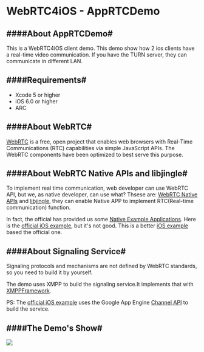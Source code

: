 WebRTC4iOS - AppRTCDemo
=================================
####About AppRTCDemo#
---
This is a WebRTC4iOS client demo. This demo show how 2 ios clients have a real-time video communication. If you have the TURN server, they can communicate in different LAN.


####Requirements#
---
* Xcode 5 or higher
* iOS 6.0 or higher
* ARC


####About WebRTC#
---
[WebRTC](http://www.webrtc.org/home) is a free, open project that enables web browsers with Real-Time Communications (RTC) capabilities via simple JavaScript APIs. The WebRTC components have been optimized to best serve this purpose. 


####About WebRTC Native APIs and libjingle#
---
To implement real time communication, web developer can use WebRTC API, but we, as native developer, can use what? Thsese are: [WebRTC Native APIs](http://www.webrtc.org/reference/native-apis) and [libjingle](https://code.google.com/p/libjingle/source/browse/#svn%2Ftrunk%2Ftalk%2Fapp%2Fwebrtc), they can enable Native APP to implement RTC(Real-time communication) function.

In fact, the official has provided us some [Native Example Applications](https://code.google.com/p/webrtc/source/browse/#svn%2Ftrunk%2Ftalk%2Fexamples). Here is the [official iOS example](https://code.google.com/p/webrtc/source/browse/#svn%2Ftrunk%2Ftalk%2Fexamples%2Fios%2FAppRTCDemo%253Fstate%253Dclosed), but it's not good. This is a better [iOS example](https://github.com/gandg/webrtc-ios "gandg/webrtc-ios") based the official one.
	
	
####About Signaling Service#
---
Signaling protocols and mechanisms are not defined by WebRTC standards, so you need to build it by yourself.

The demo uses XMPP to build the signaling service.It implements that with [XMPPFramework](https://github.com/robbiehanson/XMPPFramework).

PS: The [official iOS example](https://code.google.com/p/webrtc/source/browse/#svn%2Ftrunk%2Ftalk%2Fexamples%2Fios%2FAppRTCDemo%253Fstate%253Dclosed) uses the Google App Engine [Channel API](https://developers.google.com/appengine/docs/python/channel/?csw=1) to build the service.

####The Demo's Show#
---
![](AppRTCDemo.gif)

